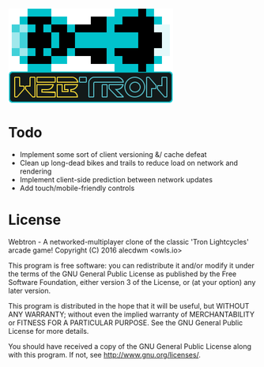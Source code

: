 ![WebtronLogo](https://raw.githubusercontent.com/alecdwm/webtron/master/logo.png)

# Todo
* Implement some sort of client versioning &/ cache defeat
* Clean up long-dead bikes and trails to reduce load on network and rendering
* Implement client-side prediction between network updates
* Add touch/mobile-friendly controls

# License
Webtron - A networked-multiplayer clone of the classic 'Tron Lightcycles' arcade game!
Copyright (C) 2016 alecdwm <owls.io>

This program is free software: you can redistribute it and/or modify
it under the terms of the GNU General Public License as published by
the Free Software Foundation, either version 3 of the License, or
(at your option) any later version.

This program is distributed in the hope that it will be useful,
but WITHOUT ANY WARRANTY; without even the implied warranty of
MERCHANTABILITY or FITNESS FOR A PARTICULAR PURPOSE.  See the
GNU General Public License for more details.

You should have received a copy of the GNU General Public License
along with this program.  If not, see <http://www.gnu.org/licenses/>.

